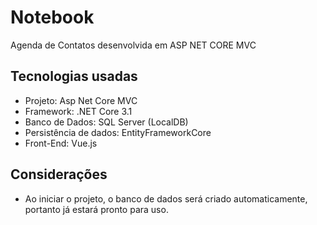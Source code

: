 # Notebook
Agenda de Contatos desenvolvida em ASP NET CORE MVC

## Tecnologias usadas
- Projeto: Asp Net Core MVC
- Framework: .NET Core 3.1
- Banco de Dados: SQL Server (LocalDB)
- Persistência de dados: EntityFrameworkCore
- Front-End: Vue.js

## Considerações
- Ao iniciar o projeto, o banco de dados será criado automaticamente, portanto já estará pronto para uso.
